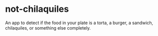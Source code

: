 # not-chilaquiles
An app to detect if the food in your plate is a torta, a burger, a sandwich, chilaquiles, or something else completely.
